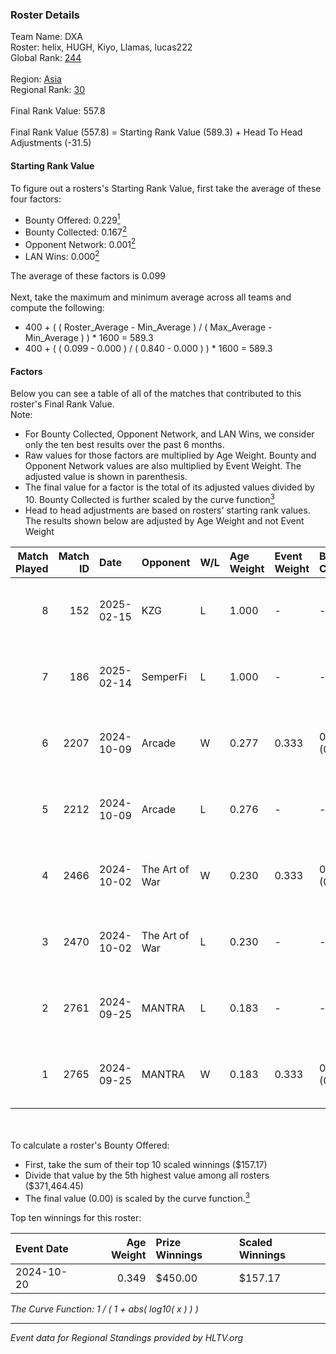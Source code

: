 ### Roster Details<br />
Team Name: DXA<br />
Roster: helix, HUGH, Kiyo, Llamas, lucas222<br />
Global Rank: [244](../../standings_global_2025_02_24.md)<br />
<br />
Region: [Asia]( ../../standings_asia_2025_02_24.md)<br />
Regional Rank: [30]( ../../standings_asia_2025_02_24.md)<br />
<br />
Final Rank Value:  557.8<br />
<br />
Final Rank Value (557.8) = Starting Rank Value (589.3) + Head To Head Adjustments (-31.5)<br />

#### Starting Rank Value<br />
To figure out a rosters's Starting Rank Value, first take the average of these four factors:<br />
- Bounty Offered: 0.229[<sup>1</sup>](#table2)
- Bounty Collected: 0.167[<sup>2</sup>](#table1)
- Opponent Network: 0.001[<sup>2</sup>](#table1)
- LAN Wins: 0.000[<sup>2</sup>](#table1)

The average of these factors is 0.099<br />
<br />
Next, take the maximum and minimum average across all teams and compute the following:<br />
- 400 + ( ( Roster_Average - Min_Average ) / ( Max_Average - Min_Average ) ) * 1600 = 589.3
- 400 + ( ( 0.099 - 0.000 ) / ( 0.840 - 0.000 ) ) * 1600 = 589.3


#### Factors<br />
Below you can see a table of all of the matches that contributed to this roster's Final Rank Value.<br />
Note:<br />

- For Bounty Collected, Opponent Network, and LAN Wins, we consider only the ten best results over the past 6 months.
- Raw values for those factors are multiplied by Age Weight. Bounty and Opponent Network values are also multiplied by Event Weight. The adjusted value is shown in parenthesis.
- The final value for a factor is the total of its adjusted values divided by 10. Bounty Collected is further scaled by the curve function[<sup>3</sup>](#curveFunction)
- Head to head adjustments are based on rosters' starting rank values. The results shown below are adjusted by Age Weight and not Event Weight
<span id="table1"></span><br />


| Match Played | Match ID | Date       | Opponent       | W/L | Age Weight | Event Weight | Bounty Collected | Opponent Network | LAN Wins  | H2H Adj. | Roster                               |
| -: | -: | :- | :- | :- | :- | :- | :- | :- | :- | -: | :- |
|            8 |      152 | 2025-02-15 | KZG            | L   | 1.000      | -            | -                | -                | -         |   -14.85 | helix, HUGH, Kiyo, Llamas, lucas222  |
|            7 |      186 | 2025-02-14 | SemperFi       | L   | 1.000      | -            | -                | -                | -         |   -16.94 | helix, HUGH, Kiyo, Llamas, lucas222  |
|            6 |     2207 | 2024-10-09 | Arcade         | W   | 0.277      | 0.333        | 0.000 (0.000)    | 0.030 (0.003)    | 0 (0.000) |     4.31 | helix, Kiyo, lucas222, prakM, Roflko |
|            5 |     2212 | 2024-10-09 | Arcade         | L   | 0.276      | -            | -                | -                | -         |    -4.48 | helix, Kiyo, lucas222, prakM, Roflko |
|            4 |     2466 | 2024-10-02 | The Art of War | W   | 0.230      | 0.333        | 0.001 (0.000)    | 0.088 (0.007)    | 0 (0.000) |     3.89 | helix, Kiyo, lucas222, prakM, Roflko |
|            3 |     2470 | 2024-10-02 | The Art of War | L   | 0.230      | -            | -                | -                | -         |    -3.41 | helix, Kiyo, lucas222, prakM, Roflko |
|            2 |     2761 | 2024-09-25 | MANTRA         | L   | 0.183      | -            | -                | -                | -         |    -2.90 | helix, Kiyo, lucas222, prakM, Roflko |
|            1 |     2765 | 2024-09-25 | MANTRA         | W   | 0.183      | 0.333        | 0.000 (0.000)    | 0.087 (0.005)    | 0 (0.000) |     2.92 | helix, Kiyo, lucas222, prakM, Roflko |

<br />
<span id="table2"></span><br />
To calculate a roster's Bounty Offered:<br />

- First, take the sum of their top 10 scaled winnings ($157.17)
- Divide that value by the 5th highest value among all rosters ($371,464.45)
- The final value (0.00) is scaled by the curve function.[<sup>3</sup>](#curveFunction)

Top ten winnings for this roster:<br />

| Event Date | Age Weight | Prize Winnings | Scaled Winnings |
| :- | -: | :- | :- |
| 2024-10-20 |      0.349 | $450.00        | $157.17         |


<span id="curveFunction"></span>_The Curve Function: 1 / ( 1 + abs( log10( x ) ) )_<br />

---
_Event data for Regional Standings provided by HLTV.org_<br />
